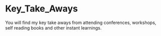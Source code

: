 # Key_Take_Aways
You will find my key take aways from attending conferences, workshops, self reading books and other instant learnings.
